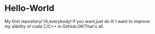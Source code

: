 # Hello-World
My first repository!
Hi,everybody!
If you want,just do it!
I want to improve my alibility of code C/C++ in GitHub.OK!That's all. 
